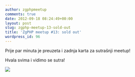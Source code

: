 ```yaml
---
author: zgphpmeetup
comments: true
date: 2012-09-18 08:24:49+00:00
layout: post
slug: zgphp-meetup-13-sold-out
title: 'ZgPHP meetup #13: sold out'
wordpress_id: 96
---
```


Prije par minuta je preuzeta i zadnja karta za sutrašnji meetup!

Hvala svima i vidimo se sutra!

![](http://zgphp.org/wp-content/uploads/2012/09/Screenshot.png)
